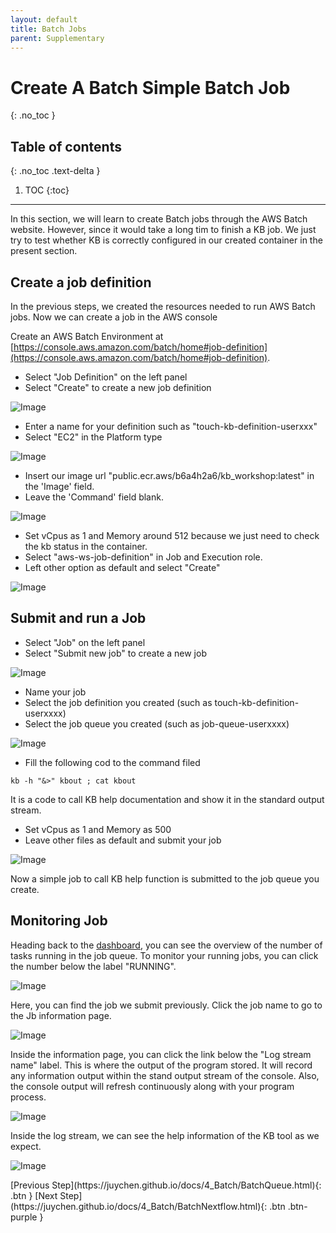 ```yaml
---
layout: default
title: Batch Jobs
parent: Supplementary
---
```


# Create A Batch Simple Batch Job
{: .no_toc }

## Table of contents
{: .no_toc .text-delta }

1. TOC
{:toc}

---

In this section, we will learn to create Batch jobs through the AWS Batch website. However, since it would take a long tim to finish a KB job. We just try to test whether KB is correctly configured in our created container in the present section.

## Create a job definition
In the previous steps, we created the resources needed to run AWS Batch jobs. Now we can create a job in the AWS console

Create an AWS Batch Environment at [https://console.aws.amazon.com/batch/home#job-definition](https://console.aws.amazon.com/batch/home#job-definition). 

- Select "Job Definition" on the left panel
- Select "Create" to create a new job definition

![Image](../../src/img/Batch/Batch-job1.jpg)

- Enter a name for your definition such as "touch-kb-definition-userxxx"
- Select "EC2" in the Platform type

![Image](../../src/img/Batch/Batch-job2.jpg)

- Insert our image url "public.ecr.aws/b6a4h2a6/kb_workshop:latest" in the 'Image' field.
- Leave the 'Command' field blank.

![Image](../../src/img/Batch/Batch-job3.jpg)

- Set vCpus as 1 and Memory around 512 because we just need to check the kb status in the container.
- Select "aws-ws-job-definition" in Job and Execution role.
- Left other option as default and select "Create" 

![Image](../../src/img/Batch/Batch-job4.jpg)


## Submit and run a Job

- Select "Job" on the left panel
- Select "Submit new job" to create a new job

![Image](../../src/img/Batch/Batch-job5.jpg)

- Name your job
- Select the job definition you created (such as touch-kb-definition-userxxxx)
- Select the job queue you created (such as job-queue-userxxxx)

![Image](../../src/img/Batch/Batch-job6.jpg)

- Fill the following cod to the command filed

```shell
kb -h "&>" kbout ; cat kbout
```
It is a code to call KB help documentation and show it in the standard output stream.

- Set vCpus as 1 and Memory as 500
- Leave other files as default and submit your job

![Image](../../src/img/Batch/Batch-job7.jpg)

Now a simple job to call KB help function is submitted to the job queue you create.

## Monitoring Job

Heading back to the [dashboard](https://console.aws.amazon.com/batch/home#dashboard), you can see the overview of the number of tasks running in the job queue. To monitor your running jobs, you can click the number below the label "RUNNING".

![Image](../../src/img/Batch/Batch-job8.jpg)

Here, you can find the job we submit previously. Click the job name to go to the Jb information page.

![Image](../../src/img/Batch/Batch-job9.jpg)

Inside the information page, you can click the link below the "Log stream name" label. This is where the output of the program stored. It will record any information output within the stand output stream of the console. Also, the console output will refresh continuously along with your program process.

![Image](../../src/img/Batch/Batch-job10.jpg)

Inside the log stream, we can see the help information of the KB tool as we expect.

![Image](../../src/img/Batch/Batch-job11.jpg)


<div class="code-example" markdown="1">
[Previous Step](https://juychen.github.io/docs/4_Batch/BatchQueue.html){: .btn }
[Next Step](https://juychen.github.io/docs/4_Batch/BatchNextflow.html){: .btn .btn-purple }
</div>
